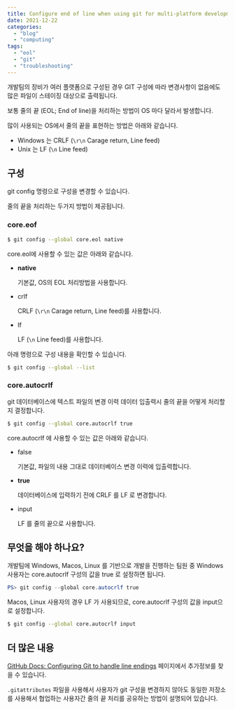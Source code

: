 ```yaml
---
title: Configure end of line when using git for multi-platform development teams
date: 2021-12-22
categories: 
  - "blog"
  - "computing"
tags: 
  - "eol"
  - "git"
  - "troubleshooting"
---    
```


개발팀의 장비가 여러 플랫폼으로 구성된 경우 GIT 구성에 따라 변경사항이 없음에도 많은 파일이 스테이징 대상으로 출력됩니다.

보통 줄의 끝 (EOL; End of line)을 처리하는 방법이 OS 마다 달라서 발생합니다.

많이 사용되는 OS에서 줄의 끝을 표현하는 방법은 아래와 같습니다.

- Windows 는 CRLF (`\r\n` Carage return, Line feed)
- Unix 는 LF (`\n` Line feed)

## 구성

git config 명령으로 구성을 변경할 수 있습니다.

줄의 끝을 처리하는 두가지 방법이 제공됩니다.

### core.eof

```bash
$ git config --global core.eol native
```

core.eol에 사용할 수 있는 값은 아래와 같습니다.

- **native**
    
    기본값, OS의 EOL 처리방법을 사용합니다.
    
- crlf
    
    CRLF (`\r\n` Carage return, Line feed)를 사용합니다.
    
- lf
    
    LF (`\n` Line feed)를 사용합니다.
    

아래 명령으로 구성 내용을 확인할 수 있습니다.

```bash
$ git config --global --list
```

### core.autocrlf

git 데이터베이스에 텍스트 파일의 변경 이력 데이터 입출력시 줄의 끝을 어떻게 처리할지 결정합니다.

```bash
$ git config --global core.autocrlf true
```

core.autocrlf 에 사용할 수 있는 값은 아래와 같습니다.

- false
    
    기본값, 파일의 내용 그대로 데이터베이스 변경 이력에 입출력합니다.
    
- **true**
    
    데이터베이스에 입력하기 전에 CRLF 를 LF 로 변경합니다.
    
- input
    
    LF 를 줄의 끝으로 사용합니다.
    

## 무엇을 해야 하나요?

개발팀에 Windows, Macos, Linux 를 기반으로 개발을 진행하는 팀원 중 Windows 사용자는 core.autocrlf 구성의 값을 true 로 설정하면 됩니다.

```powershell
PS> git config --global core.autocrlf true
```

Macos, Linux 사용자의 경우 LF 가 사용되므로, core.autocrlf 구성의 값을 input으로 설정합니다.

```bash
$ git config --global core.autocrlf input
```

## 더 많은 내용

[GitHub Docs: Configuring Git to handle line endings](https://docs.github.com/en/get-started/getting-started-with-git/configuring-git-to-handle-line-endings#global-settings-for-line-endings) 페이지에서 추가정보를 찾을 수 있습니다.

`.gitattributes` 파일을 사용해서 사용자가 git 구성을 변경하지 않아도 동일한 저장소를 사용해서 협업하는 사용자간 줄의 끝 처리를 공유하는 방법이 설명되어 있습니다.


